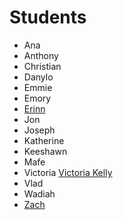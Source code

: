 # Students

- Ana
- Anthony
- Christian
- Danylo
- Emmie
- Emory
- [Erinn](https://erinnmckenna.github.io/scripting_class_projects/)
- Jon
- Joseph
- Katherine
- Keeshawn
- Mafe
- Victoria [Victoria Kelly](https://github.com/vkellyy/classAssignments)
- Vlad
- Wadiah
- [Zach](https://github.com/ZachGemo/ScriptingForTheWeb.git)
